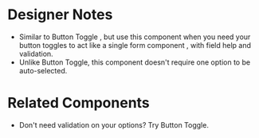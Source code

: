 # Designer Notes
- Similar to Button Toggle <!-- TODO link -->, but use this component when you need your button toggles to act like a single form component <!-- TODO link -->, with field help and validation.
- Unlike Button Toggle, this component doesn't require one option to be auto-selected.

# Related Components
- Don't need validation on your options? Try Button Toggle. <!-- TODO link -->